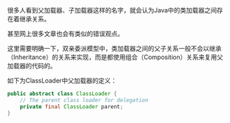 很多人看到父加载器、子加载器这样的名字，就会认为Java中的类加载器之间存在着继承关系。

甚至网上很多文章也会有类似的错误观点。

这里需要明确一下，双亲委派模型中，类加载器之间的父子关系一般不会以继承（Inheritance）的关系来实现，而是都使用组合（Composition）关系来复用父加载器的代码的。

如下为ClassLoader中父加载器的定义：

```java
public abstract class ClassLoader {
    // The parent class loader for delegation
    private final ClassLoader parent;
}
```
